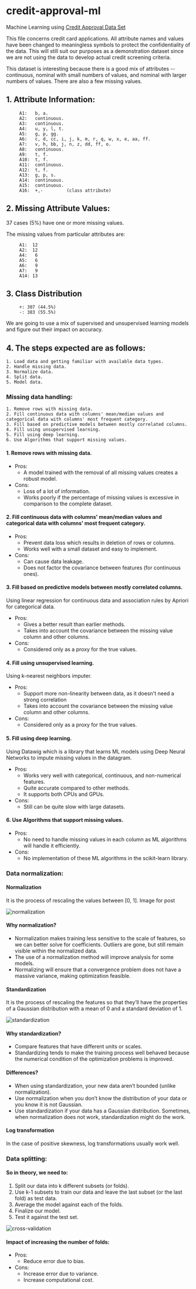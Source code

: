 # credit-approval-ml
Machine Learning using [Credit Approval Data Set](https://archive.ics.uci.edu/ml/datasets/credit+approval)

This file concerns credit card applications. All attribute names and values have been changed to meaningless symbols to protect the confidentiality of the data.
This will still suit our purposes as a demonstration dataset since we are not using the data to develop actual credit screening criteria. 

This dataset is interesting because there is a good mix of attributes -- continuous, nominal with small numbers of values, and nominal with larger numbers of values. There are also a few missing values.

## 1.  Attribute Information:

````
     A1:   b, a.
     A2:   continuous.
     A3:   continuous.
     A4:   u, y, l, t.
     A5:   g, p, gg.
     A6:   c, d, cc, i, j, k, m, r, q, w, x, e, aa, ff.
     A7:   v, h, bb, j, n, z, dd, ff, o.
     A8:   continuous.
     A9:   t, f.
     A10:  t, f.
     A11:  continuous.
     A12:  t, f.
     A13:  g, p, s.
     A14:  continuous.
     A15:  continuous.
     A16:  +,-         (class attribute)
````

## 2.  Missing Attribute Values:

37 cases (5%) have one or more missing values.

The missing values from particular attributes are:

````
     A1:  12
     A2:  12
     A4:   6
     A5:   6
     A6:   9
     A7:   9
     A14: 13
````

## 3.  Class Distribution
   
````
     +: 307 (44.5%)
     -: 383 (55.5%)
````

We are going to use a mix of supervised and unsupervised learning models and figure out their impact on accuracy.


## 4. The steps expected are as follows:

    1. Load data and getting familiar with available data types.
    2. Handle missing data.
    3. Normalize data.
    4. Split data.
    5. Model data.

### Missing data handling:

    1. Remove rows with missing data.
    2. Fill continuous data with columns' mean/median values and categorical data with columns' most frequent category.
    3. Fill based on predictive models between mostly correlated columns.
    4. Fill using unsupervised learning.
    5. Fill using deep learning.
    6. Use Algorithms that support missing values.

#### 1. Remove rows with missing data.

* Pros:
  * A model trained with the removal of all missing values creates a robust model.
* Cons:
  * Loss of a lot of information.
  * Works poorly if the percentage of missing values is excessive in comparison to the complete dataset.

#### 2. Fill continuous data with columns' mean/median values and categorical data with columns' most frequent category.

* Pros:
  * Prevent data loss which results in deletion of rows or columns.
  * Works well with a small dataset and easy to implement.
* Cons:
  * Can cause data leakage.
  * Does not factor the covariance between features (for continuous ones).

#### 3. Fill based on predictive models between mostly correlated columns.
Using linear regression for continuous data and association rules by Apriori for categorical data.

* Pros:
  * Gives a better result than earlier methods.
  * Takes into account the covariance between the missing value column and other columns.
* Cons:
  * Considered only as a proxy for the true values.

#### 4. Fill using unsupervised learning.
Using k-nearest neighbors imputer.

* Pros:
  * Support more non-linearity between data, as it doesn't need a strong correlation  
  * Takes into account the covariance between the missing value column and other columns.
* Cons:
  * Considered only as a proxy for the true values.

#### 5. Fill using deep learning.
Using Datawig which is a library that learns ML models using Deep Neural Networks to impute missing values in the datagram.

* Pros:
  * Works very well with categorical, continuous, and non-numerical features.
  * Quite accurate compared to other methods.
  * It supports both CPUs and GPUs.
* Cons:
  * Still can be quite slow with large datasets.

#### 6. Use Algorithms that support missing values.

* Pros:
  * No need to handle missing values in each column as ML algorithms will handle it efficiently.
* Cons:
  * No implementation of these ML algorithms in the scikit-learn library.

### Data normalization:

#### Normalization
It is the process of rescaling the values between [0, 1].
Image for post

![normalization](docs/normalization.png)

#### Why normalization?
* Normalization makes training less sensitive to the scale of features, so we can better solve for coefficients. Outliers are gone, but still remain visible within the normalized data.
* The use of a normalization method will improve analysis for some models.
* Normalizing will ensure that a convergence problem does not have a massive variance, making optimization feasible.

#### Standardization
It is the process of rescaling the features so that they’ll have the properties of a Gaussian distribution with a mean of 0 and a standard deviation of 1.

![standardization](docs/standardization.png)

#### Why standardization?
* Compare features that have different units or scales.
* Standardizing tends to make the training process well behaved because the numerical condition of the optimization problems is improved.

#### Differences?
* When using standardization, your new data aren’t bounded (unlike normalization).
* Use normalization when you don’t know the distribution of your data or you know it is not Gaussian.
* Use standardization if your data has a Gaussian distribution.
Sometimes, when normalization does not work, standardization might do the work.

#### Log transformation
In the case of positive skewness, log transformations usually work well.

### Data splitting:

#### So in theory, we need to: 
1. Split our data into k different subsets (or folds).
2. Use k-1 subsets to train our data and leave the last subset (or the last fold) as test data.
3. Average the model against each of the folds.
4. Finalize our model.
5. Test it against the test set.

![cross-validation](docs/cross_validation.png)

#### Impact of increasing the number of folds:
* Pros:
  * Reduce error due to bias.
* Cons:
  * Increase error due to variance.
  * Increase computational cost.